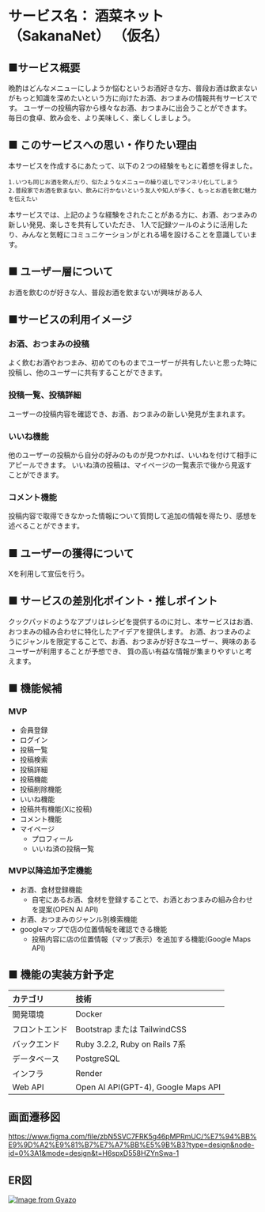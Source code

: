 # サービス名： 酒菜ネット（SakanaNet） （仮名）　

## ■サービス概要
晩酌はどんなメニューにしようか悩むというお酒好きな方、普段お酒は飲まないがもっと知識を深めたいという方に向けたお酒、おつまみの情報共有サービスです。
ユーザーの投稿内容から様々なお酒、おつまみに出会うことができます。
毎日の食卓、飲み会を、より美味しく、楽しくしましょう。

## ■ このサービスへの思い・作りたい理由
本サービスを作成するにあたって、以下の２つの経験をもとに着想を得ました。

`1.いつも同じお酒を飲んだり、似たようなメニューの繰り返しでマンネリ化してしまう`<br>
`2.普段家でお酒を飲まない、飲みに行かないという友人や知人が多く、もっとお酒を飲む魅力を伝えたい`

本サービスでは、上記のような経験をされたことがある方に、お酒、おつまみの新しい発見、楽しさを共有していただき、
1人で記録ツールのように活用したり、みんなと気軽にコミュニケーションがとれる場を設けることを意識しています。

## ■ ユーザー層について
お酒を飲むのが好きな人、普段お酒を飲まないが興味がある人

## ■サービスの利用イメージ
### お酒、おつまみの投稿
よく飲むお酒やおつまみ、初めてのものまでユーザーが共有したいと思った時に投稿し、他のユーザーに共有することができます。

### 投稿一覧、投稿詳細
ユーザーの投稿内容を確認でき、お酒、おつまみの新しい発見が生まれます。

### いいね機能
他のユーザーの投稿から自分の好みのものが見つかれば、いいねを付けて相手にアピールできます。
いいね済の投稿は、マイページの一覧表示で後から見返すことができます。

### コメント機能
投稿内容で取得できなかった情報について質問して追加の情報を得たり、感想を述べることができます。

## ■ ユーザーの獲得について
Xを利用して宣伝を行う。

## ■ サービスの差別化ポイント・推しポイント
クックパッドのようなアプリはレシピを提供するのに対し、本サービスはお酒、おつまみの組み合わせに特化したアイデアを提供します。
お酒、おつまみのようにジャンルを限定することで、お酒、おつまみが好きなユーザー、興味のあるユーザーが利用することが予想でき、
質の高い有益な情報が集まりやすいと考えます。

## ■ 機能候補
### MVP
- 会員登録
- ログイン
- 投稿一覧
- 投稿検索
- 投稿詳細
- 投稿機能
- 投稿削除機能
- いいね機能
- 投稿共有機能(Xに投稿)
- コメント機能
- マイページ
  - プロフィール
  - いいね済の投稿一覧

### MVP以降追加予定機能
- お酒、食材登録機能
  - 自宅にあるお酒、食材を登録することで、お酒とおつまみの組み合わせを提案(OPEN AI API)
- お酒、おつまみのジャンル別検索機能
- googleマップで店の位置情報を確認できる機能
  - 投稿内容に店の位置情報（マップ表示）を追加する機能(Google Maps API)

## ■ 機能の実装方針予定
|カテゴリ|技術|
|:-------------|:------------|
|開発環境|Docker|
|フロントエンド|Bootstrap または TailwindCSS|
|バックエンド|Ruby 3.2.2, Ruby on Rails 7系|
|データベース|PostgreSQL|
|インフラ|Render|
|Web API|Open AI API(GPT-4), Google Maps API|

## 画面遷移図
https://www.figma.com/file/zbN5SVC7FRK5g46pMPRmUC/%E7%94%BB%E9%9D%A2%E9%81%B7%E7%A7%BB%E5%9B%B3?type=design&node-id=0%3A1&mode=design&t=H6spxD558HZYnSwa-1

## ER図
[![Image from Gyazo](https://i.gyazo.com/30e4eaaf447f76b58d3f791c875d2249.png)](https://gyazo.com/30e4eaaf447f76b58d3f791c875d2249)
